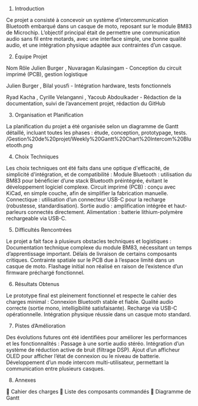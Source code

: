 1. Introduction

Ce projet a consisté à concevoir un système d’intercommunication Bluetooth embarqué dans un casque de moto, reposant sur le module BM83 de Microchip. L’objectif principal était de permettre une communication audio sans fil entre motards, avec une interface simple, une bonne qualité audio, et une intégration physique adaptée aux contraintes d’un casque.

2. Équipe Projet

Nom	                                    Rôle
Julien Burger , Nuvaragan Kulasingam	- Conception du circuit imprimé (PCB), gestion logistique

Julien Burger , Bilal yousfi -	Intégration hardware, tests fonctionnels

Ryad Kacha , Cyrille Velanganni , Yacoub Abdoulkader -	Rédaction de la documentation, suivi de l’avancement projet, rédaction du GitHub

3. Organisation et Planification

La planification du projet a été organisée selon un diagramme de Gantt détaillé, incluant toutes les phases : étude, conception, prototypage, tests.
/Gestion%20de%20projet/Weekly%20Gantt%20Chart%20Intercom%20Bluetooth.png
  
4. Choix Techniques

Les choix techniques ont été faits dans une optique d'efficacité, de simplicité d'intégration, et de compatibilité :
Module Bluetooth : utilisation du BM83 pour bénéficier d’une stack Bluetooth préintégrée, évitant le développement logiciel complexe.
Circuit imprimé (PCB) : conçu avec KiCad, en simple couche, afin de simplifier la fabrication manuelle.
Connectique : utilisation d’un connecteur USB-C pour la recharge (robustesse, standardisation).
Sortie audio : amplification intégrée et haut-parleurs connectés directement.
Alimentation : batterie lithium-polymère rechargeable via USB-C.
  
5. Difficultés Rencontrées

Le projet a fait face à plusieurs obstacles techniques et logistiques :
Documentation technique complexe du module BM83, nécessitant un temps d’apprentissage important.
Délais de livraison de certains composants critiques.
Contrainte spatiale sur le PCB due à l’espace limité dans un casque de moto.
Flashage initial non réalisé en raison de l’existence d’un firmware préchargé fonctionnel.
  
6. Résultats Obtenus

Le prototype final est pleinement fonctionnel et respecte le cahier des charges minimal :
Connexion Bluetooth stable et fiable.
Qualité audio correcte (sortie mono, intelligibilité satisfaisante).
Recharge via USB-C opérationnelle.
Intégration physique réussie dans un casque moto standard.
  
7. Pistes d’Amélioration

Des évolutions futures ont été identifiées pour améliorer les performances et les fonctionnalités :
Passage à une sortie audio stéréo.
Intégration d’un système de réduction active de bruit (filtrage DSP).
Ajout d’un afficheur OLED pour afficher l’état de connexion ou le niveau de batterie.
Développement d’un mode intercom multi-utilisateur, permettant la communication entre plusieurs casques.
  
8. Annexes

📄 Cahier des charges
📄 Liste des composants commandés
📄 Diagramme de Gantt
